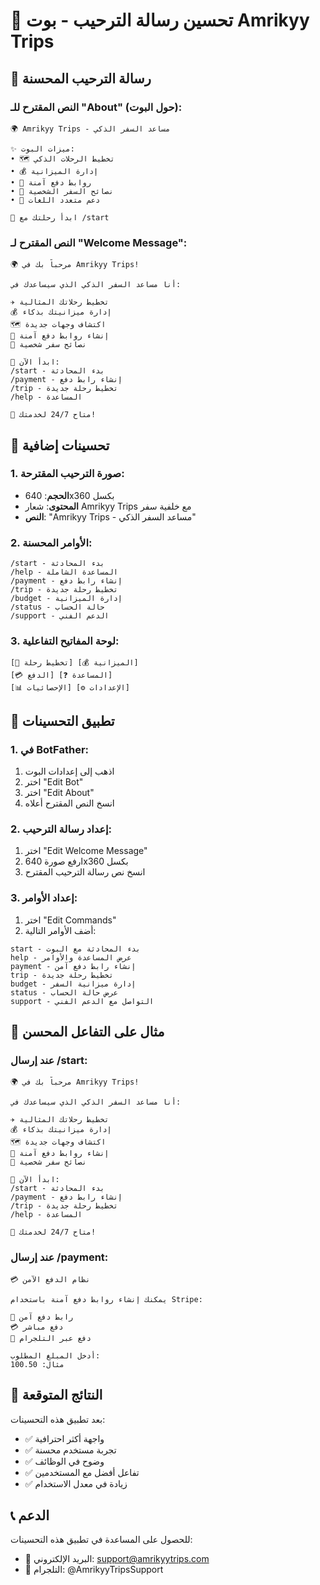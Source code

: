 # 🤖 تحسين رسالة الترحيب - بوت Amrikyy Trips

## 📝 رسالة الترحيب المحسنة

### النص المقترح للـ "About" (حول البوت):
```
🌍 Amrikyy Trips - مساعد السفر الذكي

✨ ميزات البوت:
• 🗺️ تخطيط الرحلات الذكي
• 💰 إدارة الميزانية
• 🔗 روابط دفع آمنة
• 🤖 نصائح السفر الشخصية
• 📱 دعم متعدد اللغات

🚀 ابدأ رحلتك مع /start
```

### النص المقترح لـ "Welcome Message":
```
🌍 مرحباً بك في Amrikyy Trips!

أنا مساعد السفر الذكي الذي سيساعدك في:

✈️ تخطيط رحلاتك المثالية
💰 إدارة ميزانيتك بذكاء
🗺️ اكتشاف وجهات جديدة
🔗 إنشاء روابط دفع آمنة
🤖 نصائح سفر شخصية

🚀 ابدأ الآن:
/start - بدء المحادثة
/payment - إنشاء رابط دفع
/trip - تخطيط رحلة جديدة
/help - المساعدة

💬 متاح 24/7 لخدمتك!
```

## 🎨 تحسينات إضافية

### 1. صورة الترحيب المقترحة:
- **الحجم**: 640x360 بكسل
- **المحتوى**: شعار Amrikyy Trips مع خلفية سفر
- **النص**: "Amrikyy Trips - مساعد السفر الذكي"

### 2. الأوامر المحسنة:
```
/start - بدء المحادثة
/help - المساعدة الشاملة
/payment - إنشاء رابط دفع
/trip - تخطيط رحلة جديدة
/budget - إدارة الميزانية
/status - حالة الحساب
/support - الدعم الفني
```

### 3. لوحة المفاتيح التفاعلية:
```
[🚀 تخطيط رحلة] [💰 الميزانية]
[💳 الدفع] [❓ المساعدة]
[📊 الإحصائيات] [⚙️ الإعدادات]
```

## 🔧 تطبيق التحسينات

### 1. في BotFather:
1. اذهب إلى إعدادات البوت
2. اختر "Edit Bot"
3. اختر "Edit About"
4. انسخ النص المقترح أعلاه

### 2. إعداد رسالة الترحيب:
1. اختر "Edit Welcome Message"
2. ارفع صورة 640x360 بكسل
3. انسخ نص رسالة الترحيب المقترح

### 3. إعداد الأوامر:
1. اختر "Edit Commands"
2. أضف الأوامر التالية:
```
start - بدء المحادثة مع البوت
help - عرض المساعدة والأوامر
payment - إنشاء رابط دفع آمن
trip - تخطيط رحلة جديدة
budget - إدارة ميزانية السفر
status - عرض حالة الحساب
support - التواصل مع الدعم الفني
```

## 📱 مثال على التفاعل المحسن

### عند إرسال /start:
```
🌍 مرحباً بك في Amrikyy Trips!

أنا مساعد السفر الذكي الذي سيساعدك في:

✈️ تخطيط رحلاتك المثالية
💰 إدارة ميزانيتك بذكاء
🗺️ اكتشاف وجهات جديدة
🔗 إنشاء روابط دفع آمنة
🤖 نصائح سفر شخصية

🚀 ابدأ الآن:
/start - بدء المحادثة
/payment - إنشاء رابط دفع
/trip - تخطيط رحلة جديدة
/help - المساعدة

💬 متاح 24/7 لخدمتك!
```

### عند إرسال /payment:
```
💳 نظام الدفع الآمن

يمكنك إنشاء روابط دفع آمنة باستخدام Stripe:

🔗 رابط دفع آمن
💳 دفع مباشر
📱 دفع عبر التلجرام

أدخل المبلغ المطلوب:
مثال: 100.50
```

## 🎯 النتائج المتوقعة

بعد تطبيق هذه التحسينات:
- ✅ واجهة أكثر احترافية
- ✅ تجربة مستخدم محسنة
- ✅ وضوح في الوظائف
- ✅ تفاعل أفضل مع المستخدمين
- ✅ زيادة في معدل الاستخدام

## 📞 الدعم

للحصول على المساعدة في تطبيق هذه التحسينات:
- 📧 البريد الإلكتروني: support@amrikyytrips.com
- 💬 التلجرام: @AmrikyyTripsSupport
